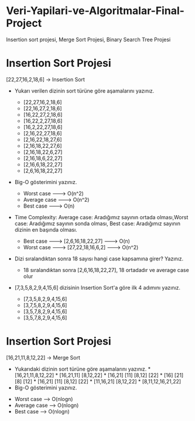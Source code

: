 # Veri-Yapilari-ve-Algoritmalar-Final-Project
Insertion sort projesi,
Merge Sort Projesi,
Binary Search Tree Projesi
# Insertion Sort Projesi #
[22,27,16,2,18,6] -> Insertion Sort

- Yukarı verilen dizinin sort türüne göre aşamalarını yazınız.
  * [22,27,16,2,18,6]
  * [22,16,27,2,18,6]
  * [16,22,27,2,18,6]
  * [16,22,2,27,18,6]
  * [16,2,22,27,18,6]
  * [2,16,22,27,18,6]
  * [2,16,22,18,27,6]
  * [2,16,18,22,27,6]
  * [2,16,18,22,6,27]
  * [2,16,18,6,22,27]
  * [2,16,6,18,22,27]
  * [2,6,16,18,22,27]
  
- Big-O gösterimini yazınız.
  * Worst case ---> O(n^2)
  * Average case ---> O(n^2)
  * Best case ---> O(n)
  
- Time Complexity: Average case: Aradığımız sayının ortada olması,Worst case: Aradığımız sayının sonda olması, Best case: Aradığımız sayının dizinin en başında olması.
  * Best case ---> [2,6,16,18,22,27] ---> O(n)
  * Worst case ---> [27,22,18,16,6,2] ---> O(n^2)
  
- Dizi sıralandıktan sonra 18 sayısı hangi case kapsamına girer? Yazınız.
  * 18 sıralandıktan sonra [2,6,16,18,22,27], 18 ortadadır ve average case olur

- [7,3,5,8,2,9,4,15,6] dizisinin Insertion Sort'a göre ilk 4 adımını yazınız.
  * [7,3,5,8,2,9,4,15,6]
  * [3,7,5,8,2,9,4,15,6]
  * [3,5,7,8,2,9,4,15,6]
  * [3,5,7,8,2,9,4,15,6]

# Insertion Sort Projesi

[16,21,11,8,12,22] -> Merge Sort

- Yukarıdaki dizinin sort türüne göre aşamalarını yazınız.
                                                               * [16,21,11,8,12,22]
                                                            * [16,21,11]  [8,12,22]
                                                        * [16,21] [11]      [8,12] [22]
                                                     * [16] [21]                 [8] [12]
                                                        * [16,21] [11]      [8,12] [22]
                                                          * [11,16,21]     [8,12,22]
                                                              * [8,11,12,16,21,22]    
- Big-O gösterimini yazınız.
 * Worst case   --> O(nlogn)
 * Average case --> O(nlogn)
 * Best case    --> O(nlogn)


